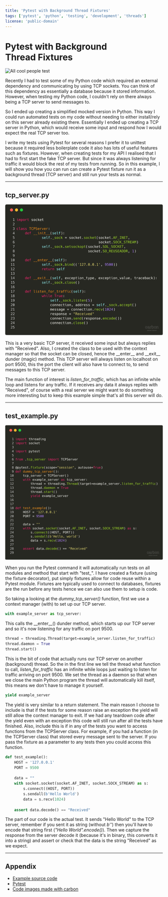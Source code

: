 ```yaml
---
title: 'Pytest with Background Thread Fixtures'
tags: ['pytest', 'python', 'testing', 'development', 'threads']
license: 'public-domain'
---
```


# Pytest with Background Thread Fixtures

![All cool people test](https://media.giphy.com/media/5xrkJe3IJKSze/giphy.gif)

Recently I had to test some of my Python code which required an external dependency and communicating by using TCP sockets. You can think of this dependency as essentially a database because it stored information. However, when testing my Python code, I couldn't rely on there always being a TCP server to send messages to.

So I ended up creating a simplified mocked version in Python. This way I could run automated tests on my code without needing to either install/rely on this server already existing there. Essentially I ended up creating a TCP server in Python, which would receive some input and respond how I would expect the real TCP server too.

I write my tests using Pytest for several reasons I prefer it to unittest because it required less boilerplate code it also has lots of useful features such as fixtures. However, when creating tests for my API I realised that I had to first start the fake TCP server. But since it was always listening for traffic it would block the rest of my tests from running. So in this example, I will show you how you can run can create a Pytest fixture run it as a background thread (TCP server) and still run your tests as normal.

---------------------------------------------------------------------------------------------------

## tcp_server.py

![tcp_server.py](images/tcp_server.png)

This is a very basic TCP server, it received some input but always replies with "Received".  Also, I created the class to be used with the context manager so that the socket can be closed, hence the \_\_enter\_\_ and \_\_exit\_\_ dunder (magic) method. This TCP server will always listen on localhost on port 9500, this the port the client will also have to connect to, to send messages to this TCP server.

The main function of interest is  _listen_for_traffic_, which has an infinite while loop and listens for any traffic. If it receives any data it always replies with "Received", of course with a real server we might want to do something more interesting but to keep this example simple that's all this server will do.

---------------------------------------------------------------------------------------------------

## test_example.py

![test_example.py](images/test_example.png)

When you run the Pytest command it will automatically run tests on all modules and method that start with "test_". I have created a fixture (using the fixture decorator), put simply fixtures allow for code reuse within a Pytest module. Fixtures are typically used to connect to databases, fixtures are the run before any tests hence we can also use them to setup is code.

So taking a looking at the _dummy_tcp_server()_ function, first we use a context manager (with) to
set up our TCP server.

```python
with example_server as tcp_server:
```

This calls the \_\_enter\_\_() dunder method, which starts up our TCP server and so it's now listening for any traffic on port 9500.  

```python
thread = threading.Thread(target=example_server.listen_for_traffic)
thread.daemon = True
thread.start()
```

This is the bit of code that actually runs our TCP server on another (background) thread.  So the in the first line we tell the thread what function to call, _listen_for_traffic_ has an infinite while loops just waiting to listen for traffic arriving on port 9500. We set the thread as a daemon so that when we close the main Python program the thread will automatically kill itself, this means we don't have to manage it yourself.

```python
yield example_server
```

The yield is very similar to a return statement. The main reason I choose to include is that if the tests for some reason raise an exception the yield will still allow the context manager to exit. If we had any teardown code after the yield even with an exception this code will still run after all the tests have finished. Also, include this is if in any of the tests you want to access functions from the TCPServer class. For example, if you had a function (in the TCPServer class) that stored every message sent to the server. If you pass the fixture as a parameter to any tests then you could access this function.

```python
def test_example():
    HOST = '127.0.0.1'
    PORT = 9500

    data = ""
    with socket.socket(socket.AF_INET, socket.SOCK_STREAM) as s:
        s.connect((HOST, PORT))
        s.sendall(b'Hello World')
        data = s.recv(1024)

    assert data.decode() == "Received"
```

The part of our code is the actual test. It sends "Hello World" to the TCP server, remember if you sent it as string (without _b''_) then you'll have to encode that string first (_"Hello World".encode()_).
Then we capture the response from the server decode it (because it's in binary, this converts it into a string) and assert or check that the data is the string "Received" as we expect.

---------------------------------------------------------------------------------------------------

## Appendix

* [Example source code](https://github.com/hmajid2301/medium/tree/master/Pytest%20with%20Background%20Threads)
* [Pytest](https://docs.pytest.org/en/latest/)
* [Code images made with carbon](https://carbon.now.sh)